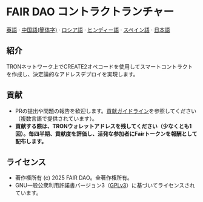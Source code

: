 # FAIR DAO コントラクトランチャー

[英語](README.md)  ·  [中国語(簡体字)](README_CN.md)  ·  [ロシア語](README_RU.md)  ·  [ヒンディー語](README_HI.md)  ·  [スペイン語](README_ES.md)  ·  [日本語](README_JA.md)

## 紹介
TRONネットワーク上でCREATE2オペコードを使用してスマートコントラクトを作成し、決定論的なアドレスデプロイを実現します。

## 貢献

* PRの提出や問題の報告を歓迎します。[貢献ガイドライン](CONTRIBUTING_JA.md)を参照してください（複数言語で提供されています）。
* **貢献する際は、TRONウォレットアドレスを残してください（少なくとも1回）。毎四半期、貢献度を評価し、活発な参加者にFairトークンを報酬として配布します。**

## ライセンス

* 著作権所有 (c) 2025 FAIR DAO。全著作権所有。
* GNU一般公衆利用許諾書バージョン3（[GPLv3](LICENSE)）に基づいてライセンスされています。